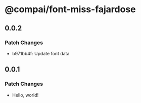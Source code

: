# @compai/font-miss-fajardose

## 0.0.2

### Patch Changes

- b971bb4f: Update font data

## 0.0.1

### Patch Changes

- Hello, world!
